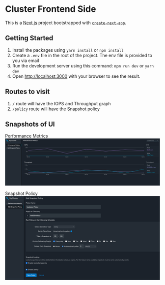 # Cluster Frontend Side

This is a [Next.js](https://nextjs.org) project bootstrapped with [`create-next-app`](https://nextjs.org/docs/app/api-reference/cli/create-next-app).

## Getting Started
1. Install the packages using `yarn install` or `npm install`
2. Create a `.env` file in the root of the project. The env file is provided to you via email
3. Run the development server using this command: `npm run dev` or `yarn dev`
4. Open [http://localhost:3000](http://localhost:3000) with your browser to see the result.

## Routes to visit
1. `/` route will have the IOPS and Throughput graph
2. `/policy` route will have the Snapshot policy

## Snapshots of UI
Performance Metrics
![Performance Metrics](performance-metrics.png)

Snapshot Policy
![Snapshot Policy](snapshot-policy.png)
